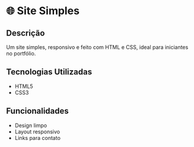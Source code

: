 # 🌐 Site Simples

##  Descrição
Um site simples, responsivo e feito com HTML e CSS, ideal para iniciantes no portfólio.

##  Tecnologias Utilizadas
- HTML5
- CSS3

##  Funcionalidades
- Design limpo
- Layout responsivo
- Links para contato
